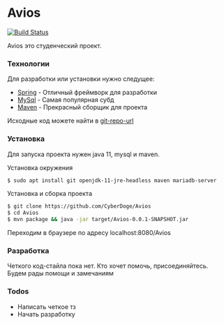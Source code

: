 # Avios


[![Build Status](https://travis-ci.org/joemccann/dillinger.svg?branch=master)](https://travis-ci.org/joemccann/dillinger)

Avios это студенческий проект.

### Технологии

Для разработки или установки нужно следущее:

* [Spring] - Отличный фреймворк для разработки
* [MySql] - Самая популярная субд
* [Maven] - Прекрасный сборщик для проекта

Исходные код можете найти в [git-repo-url]

### Установка

Для запуска проекта нужен java 11, mysql и maven.

Установка окружения
```sh
$ sudo apt install git openjdk-11-jre-headless maven mariadb-server
```

Установка и сборка проекта
```sh
$ git clone https://github.com/CyberDoge/Avios
$ cd Avios
$ mvn package && java -jar target/Avios-0.0.1-SNAPSHOT.jar
```
Переходим в браузере по адресу localhost:8080/Avios

### Разработка

Четкого код-стайла пока нет. Кто хочет помочь, присоединяйтесь. Будем рады помощи и замечаниям

### Todos

 - Написать четкое тз
 - Начать разработку


[//]: # (These are reference links used in the body of this note and get stripped out when the markdown processor does its job. There is no need to format nicely because it shouldn't be seen. Thanks SO - http://stackoverflow.com/questions/4823468/store-comments-in-markdown-syntax)


   [git-repo-url]: <https://github.com/CyberDoge/Avios>
   [Spring]: <https://spring.io>
   [MySql]: <https://www.mysql.com/>
   [Maven]: <https://maven.apache.org/>
